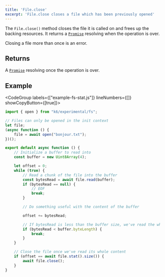 ```yaml
---
title: 'File.close'
excerpt: 'File.close closes a file which has been previously opened'
---
```


The `File.close()` method closes the file it is called on and frees up the backing resources. It returns a [`Promise`](https://developer.mozilla.org/en-US/docs/Web/JavaScript/Reference/Global_Objects/Promise) resolving when the operation is over.

Closing a file more than once is an error.

## Returns 

A [`Promise`](https://developer.mozilla.org/en-US/docs/Web/JavaScript/Reference/Global_Objects/Promise) resolving once the operation is over.

## Example

<CodeGroup labels={["example-fs-stat.js"]} lineNumbers={[]} showCopyButton={[true]}>

```javascript
import { open } from "k6/experimental/fs";

// Files can only be opened in the init context
let file;
(async function () {
	file = await open("bonjour.txt");
})();

export default async function () {
    // Initialize a buffer to read into
	const buffer = new Uint8Array(4);

	let offset = 0;
	while (true) {
		// Read a chunk of the file into the buffer
		const bytesRead = await file.read(buffer);
		if (bytesRead == null) {
			// EOF
			break;
		}

		// Do something useful with the content of the buffer

		offset += bytesRead;

		// If bytesRead is less than the buffer size, we've read the whole file
		if (bytesRead < buffer.byteLength) {
			break;
		}
	}

    // Close the file once we've read its whole content
    if (offset == await file.stat().size()) {
        await file.close();
    }
}
```

</CodeGroup>